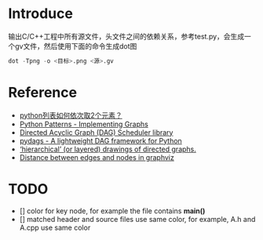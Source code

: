 # Introduce

输出C/C++工程中所有源文件，头文件之间的依赖关系，参考test.py，会生成一个gv文件，然后使用下面的命令生成dot图

```s
dot -Tpng -o <目标>.png <源>.gv
```

# Reference

- [python列表如何依次取2个元素？](https://www.zhihu.com/question/466249845)
- [Python Patterns - Implementing Graphs](https://www.python.org/doc/essays/graphs/)
- [Directed Acyclic Graph (DAG) Scheduler library](https://mindee.com/blog/directed-acyclic-graph-dag-scheduler-library/)
- [pydags - A lightweight DAG framework for Python](https://davidtorpey.com/2021/05/03/pydags.html)
- [‘hierarchical’ (or layered) drawings of directed graphs.](https://graphviz.org/docs/layouts/dot/#:~:text=dot%20%E2%80%98hierarchical%E2%80%99%20%28or%20layered%29%20drawings%20of%20directed%20graphs.,to%20avoid%20edge%20crossings%20and%20reduce%20edge%20length.)
- [Distance between edges and nodes in graphviz](https://stackoom.com/en/question/Ph7e)

# TODO

- [] color for key node, for example the file contains **main()**
- [] matched header and source files use same color, for example, A.h and A.cpp use same color
